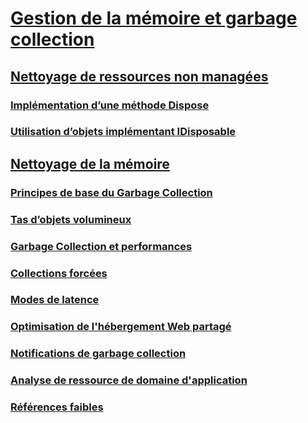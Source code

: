 # [Gestion de la mémoire et garbage collection](memory-management-and-gc.md)
## [Nettoyage de ressources non managées](unmanaged.md)
### [Implémentation d’une méthode Dispose](implementing-dispose.md)
### [Utilisation d’objets implémentant IDisposable](using-objects.md)
## [Nettoyage de la mémoire](index.md)
### [Principes de base du Garbage Collection](fundamentals.md)
### [Tas d’objets volumineux](large-object-heap.md)
### [Garbage Collection et performances](performance.md)
### [Collections forcées](induced.md)
### [Modes de latence](latency.md)
### [Optimisation de l'hébergement Web partagé](optimization-for-shared-web-hosting.md)
### [Notifications de garbage collection](notifications.md)
### [Analyse de ressource de domaine d'application](app-domain-resource-monitoring.md)
### [Références faibles](weak-references.md)
